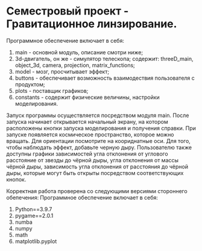 # Семестровый проект - Гравитационное линзирование.

Программное обеспечение включает в себя:
 1. main - основной модуль, описание смотри ниже;
 2. 3d-двигатель, он же - симулятор телескопа; содержит: threeD_main, object_3d, camera, projection, matrix_functions;
 3. model - мозг, просчитывает эффект;
 4. buttons - обеспечивает возможность взаимодествия пользователя с продуктом;
 5. plots - поставщик графиков;
 6. constants - содержит физические величины, настройки моделирования.
 
 Запуск программы осуществляется посредством модуля main. После запуска начинает открывается начальный экранy, на котором расположены кнопки запуска моделирования и получения справки. При запуске появляется космическое пространство, которое можно вращать. Для ориентации посмотрите на коориднатные оси. Для того, чтобы наблюдать эффект, добавьте черную дыру. Пользователю также доступны графики зависимостей угла отклонения от углового расстояние от звезды до чёрной дыры, угла отклонения от массы чёрной дыры, зависимость угла отклонения от расстояния до чёрной дыры, которые могут быть открыты посредством соответствующих кнопок.
 
 Корректная работа проверена сo следующими версиями стороннего обепечения:
 Программное обеспечение включает в себя:
 1. Python==3.9.7
 2. pygame==2.0.1
 4. numba
 5. numpy
 6. math
 7. matplotlib.pyplot
